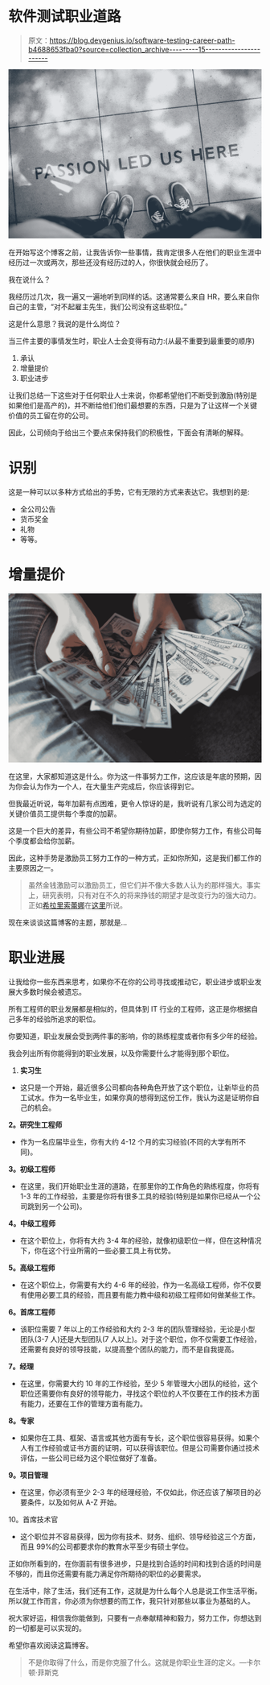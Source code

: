 # 软件测试职业道路

> 原文：<https://blog.devgenius.io/software-testing-career-path-b4688653fba0?source=collection_archive---------15----------------------->

![](img/0b6ec48cc245b4fd567d51da5c2b9352.png)

在开始写这个博客之前，让我告诉你一些事情，我肯定很多人在他们的职业生涯中经历过一次或两次，那些还没有经历过的人，你很快就会经历了。

我在说什么？

我经历过几次，我一遍又一遍地听到同样的话。这通常要么来自 HR，要么来自你自己的主管，“对不起雇主先生，我们公司没有这些职位。”

这是什么意思？我说的是什么岗位？

当三件主要的事情发生时，职业人士会变得有动力:(从最不重要到最重要的顺序)

1.  承认
2.  增量提价
3.  职业进步

让我们总结一下这些对于任何职业人士来说，你都希望他们不断受到激励(特别是如果他们是高产的)，并不断给他们他们最想要的东西，只是为了让这样一个关键价值的员工留在你的公司。

因此，公司倾向于给出三个要点来保持我们的积极性，下面会有清晰的解释。

# **识别**

这是一种可以以多种方式给出的手势，它有无限的方式来表达它。我想到的是:

*   全公司公告
*   货币奖金
*   礼物
*   等等。

# **增量提价**

![](img/3bb59ca1ef79ed4a4e4b06a92a760248.png)

在这里，大家都知道这是什么。你为这一件事努力工作，这应该是年底的预期，因为你会认为作为一个人，在大量生产完成后，你应该得到它。

但我最近听说，每年加薪有点困难，更令人惊讶的是，我听说有几家公司为选定的关键价值员工提供每个季度的加薪。

这是一个巨大的差异，有些公司不希望你期待加薪，即使你努力工作，有些公司每个季度都会给你加薪。

因此，这种手势是激励员工努力工作的一种方式，正如你所知，这是我们都工作的主要原因之一。

> 虽然金钱激励可以激励员工，但它们并不像大多数人认为的那样强大。事实上，研究表明，只有对在不久的将来挣钱的期望才是改变行为的强大动力。正如[希拉里索蕾娜](https://medium.com/u/42eeef30fa4c?source=post_page-----b4688653fba0--------------------------------)在[这里](https://hilarycorna.com/is-money-the-biggest-motivator-for-employees/)所说。

现在来谈谈这篇博客的主题，那就是…

# **职业进展**

让我给你一些东西来思考，如果你不在你的公司寻找或推动它，职业进步或职业发展大多数时候会被遗忘。

所有工程师的职业发展都是相似的，但具体到 IT 行业的工程师，这正是你根据自己多年的经验所追求的职位。

你要知道，职业发展会受到两件事的影响，你的熟练程度或者你有多少年的经验。

我会列出所有你能得到的职业发展，以及你需要什么才能得到那个职位。

1.  **实习生**

*   这只是一个开始，最近很多公司都向各种角色开放了这个职位，让新毕业的员工试水。作为一名毕业生，如果你真的想得到这份工作，我认为这是证明你自己的机会。

**2。研究生工程师**

*   作为一名应届毕业生，你有大约 4-12 个月的实习经验(不同的大学有所不同)。

**3。初级工程师**

*   在这里，我们开始职业生涯的道路，在那里你的工作角色的熟练程度，你将有 1-3 年的工作经验，主要是你将有很多工具的经验(特别是如果你已经从一个公司跳到另一个公司)。

**4。中级工程师**

*   在这个职位上，你将有大约 3-4 年的经验，就像初级职位一样，但在这种情况下，你在这个行业所需的一些必要工具上有优势。

**5。高级工程师**

*   在这个职位上，你需要有大约 4-6 年的经验，作为一名高级工程师，你不仅要有使用必要工具的经验，而且要有能力教中级和初级工程师如何做某些工作。

**6。首席工程师**

*   该职位需要 7 年以上的工作经验和大约 2-3 年的团队管理经验，无论是小型团队(3-7 人)还是大型团队(7 人以上)。对于这个职位，你不仅需要工作经验，还需要有良好的领导技能，以提高整个团队的能力，而不是自我提高。

**7。经理**

*   在这里，你需要大约 10 年的工作经验，至少 5 年管理大小团队的经验，这个职位还需要你有良好的领导能力，寻找这个职位的人不仅要在工作的技术方面有能力，还要在工作的管理方面有能力。

**8。专家**

*   如果你在工具、框架、语言或其他方面有专长，这个职位很容易获得。如果个人有工作经验或证书方面的证明，可以获得该职位。但是公司需要你通过技术评估，一些公司已经为这个职位做好了准备。

**9。项目管理**

*   在这里，你必须有至少 2-3 年的经理经验，不仅如此，你还应该了解项目的必要条件，以及如何从 A-Z 开始。

10。首席技术官

*   这个职位并不容易获得，因为你有技术、财务、组织、领导经验这三个方面，而且 99%的公司都要求你的教育水平至少有硕士学位。

正如你所看到的，在你面前有很多进步，只是找到合适的时间和找到合适的时间是不够的，而且你还需要有能力满足你所期待的职位的必要需求。

在生活中，除了生活，我们还有工作，这就是为什么每个人总是说工作生活平衡。所以就工作而言，你必须为你想要的而工作，我只针对那些以事业为基础的人。

祝大家好运，相信我你能做到，只要有一点奉献精神和毅力，努力工作，你想达到的一切都是可以实现的。

希望你喜欢阅读这篇博客。

> 不是你取得了什么，而是你克服了什么。这就是你职业生涯的定义。—卡尔顿·菲斯克